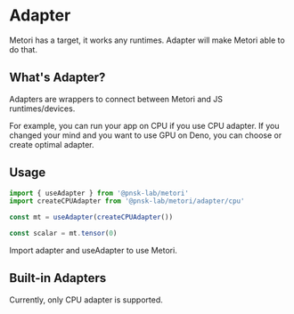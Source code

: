 # Adapter

Metori has a target, it works any runtimes.
Adapter will make Metori able to do that.

## What's Adapter?

Adapters are wrappers to connect between Metori and JS runtimes/devices.

For example, you can run your app on CPU if you use CPU adapter.
If you changed your mind and you want to use GPU on Deno, you can choose or create optimal adapter.

## Usage

```ts
import { useAdapter } from '@pnsk-lab/metori'
import createCPUAdapter from '@pnsk-lab/metori/adapter/cpu'

const mt = useAdapter(createCPUAdapter())

const scalar = mt.tensor(0)
```

Import adapter and useAdapter to use Metori.

## Built-in Adapters

Currently, only CPU adapter is supported.
